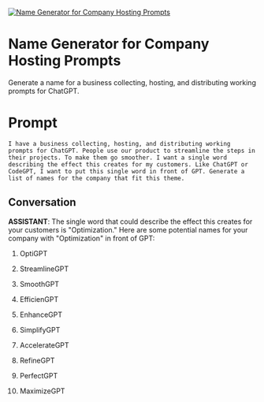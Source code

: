 
[![Name Generator for Company Hosting Prompts](https://flow-prompt-covers.s3.us-west-1.amazonaws.com/icon/futuristic/futu_4.png)]()
# Name Generator for Company Hosting Prompts 
Generate a name for a business collecting, hosting, and distributing working prompts for ChatGPT.

# Prompt

```
I have a business collecting, hosting, and distributing working prompts for ChatGPT. People use our product to streamline the steps in their projects. To make them go smoother. I want a single word describing the effect this creates for my customers. Like ChatGPT or CodeGPT, I want to put this single word in front of GPT. Generate a list of names for the company that fit this theme.
```

## Conversation

**ASSISTANT**: The single word that could describe the effect this creates for your customers is "Optimization." Here are some potential names for your company with "Optimization" in front of GPT:



1. OptiGPT

2. StreamlineGPT

3. SmoothGPT

4. EfficienGPT

5. EnhanceGPT

6. SimplifyGPT

7. AccelerateGPT

8. RefineGPT

9. PerfectGPT

10. MaximizeGPT


